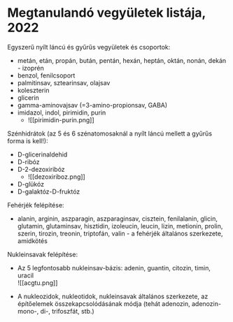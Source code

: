 # Megtanulandó vegyületek listája, 2022

Egyszerű nyílt láncú és gyűrűs vegyületek és csoportok:

- metán, etán, propán, bután, pentán, hexán, heptán, oktán, nonán, dekán - izoprén
- benzol, fenilcsoport
- palmitinsav, sztearinsav, olajsav
- koleszterin
- glicerin
- gamma-aminovajsav (=3-amino-propionsav, GABA)
- imidazol, indol, pirimidin, purin
  - ![[pirimidin-purin.png]]

Szénhidrátok (az 5 és 6 szénatomosaknál a nyílt láncú mellett a gyűrűs forma is kell!):

- D-glicerinaldehid
- D-ribóz
- D-2-dezoxiribóz
  - ![[dezoxiriboz.png]]
- D-glükóz
- D-galaktóz-D-fruktóz

Fehérjék felépítése:

- alanin, arginin, aszparagin, aszparaginsav, cisztein, fenilalanin, glicin, glutamin, glutaminsav, hisztidin, izoleucin, leucin, lizin, metionin, prolin, szerin, tirozin, treonin, triptofán, valin - a fehérjék általános szerkezete, amidkötés

Nukleinsavak felépítése:

- Az 5 legfontosabb nukleinsav-bázis: adenin, guantin, citozin, timin, uracil  
  ![[acgtu.png]]

- A nukleozidok, nukleotidok, nukleinsavak általános szerkezete, az építőelemek összekapcsolódásának módja (tehát adenozin, adenozin-mono-, di-, trifoszfát, stb.)
